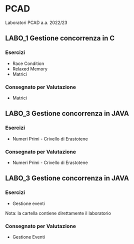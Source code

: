# PCAD
Laboratori PCAD a.a. 2022/23

## LABO_1 Gestione concorrenza in C
### Esercizi
- Race Condition
- Relaxed Memory
- Matrici
### Consegnato per Valutazione
- Matrici

## LABO_3 Gestione concorrenza in JAVA
### Esercizi
- Numeri Primi - Crivello di Erastotene
### Consegnato per Valutazione
- Numeri Primi - Crivello di Erastotene

## LABO_3 Gestione concorrenza in JAVA
### Esercizi
- Gestione eventi

Nota: la cartella contiene direttamente il laboratorio
### Consegnato per Valutazione
- Gestione Eventi